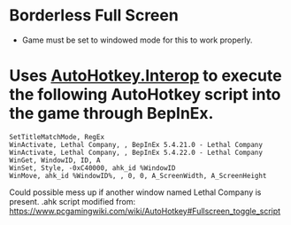 # Borderless Full Screen
- Game must be set to windowed mode for this to work properly.

# Uses [AutoHotkey.Interop](https://github.com/amazing-andrew/AutoHotkey.Interop) to execute the following AutoHotkey script into the game through BepInEx.

``SetTitleMatchMode, RegEx``\
``WinActivate, Lethal Company, , BepInEx 5.4.21.0 - Lethal Company``\
``WinActivate, Lethal Company, , BepInEx 5.4.22.0 - Lethal Company``\
``WinGet, WindowID, ID, A``\
``WinSet, Style, -0xC40000, ahk_id %WindowID``\
``WinMove, ahk_id %WindowID%, , 0, 0, A_ScreenWidth, A_ScreenHeight``

Could possible mess up if another window named Lethal Company is present.
.ahk script modified from: https://www.pcgamingwiki.com/wiki/AutoHotkey#Fullscreen_toggle_script
